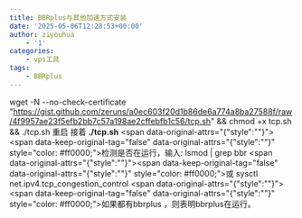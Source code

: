 ```yaml
---
title: BBRplus与其他加速方式安装
date: '2025-05-06T12:28:53+00:00'
author: ziyouhua
    - '1'
categories:
    - vps工具
tags:
    - BBRplus
---
```


wget -N --no-check-certificate "https://gist.github.com/zeruns/a0ec603f20d1b86de6a774a8ba27588f/raw/4f9957ae23f5efb2bb7c57a198ae2cffebfb1c56/tcp.sh" &amp;&amp; chmod +x tcp.sh &amp;&amp; ./tcp.sh 重启 接着 **./tcp.sh** <span data-original-attrs="{"style":""}"><span data-keep-original-tag="false" data-original-attrs="{"style":""}" style="color: #ff0000;">检测是否在运行，输入: lsmod | grep bbr</span></span> <span data-original-attrs="{"style":""}"><span data-keep-original-tag="false" data-original-attrs="{"style":""}" style="color: #ff0000;">或 sysctl net.ipv4.tcp\_congestion\_control</span></span> <span data-original-attrs="{"style":""}"><span data-keep-original-tag="false" data-original-attrs="{"style":""}" style="color: #ff0000;">如果都有bbrplus ，则表明bbrplus在运行。</span></span>